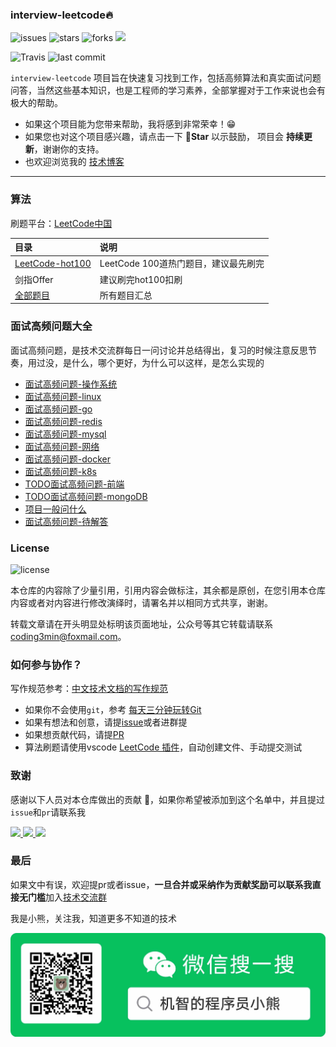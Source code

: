 ### interview-leetcode🔥

![issues](https://img.shields.io/github/issues/minibear2333/interview-leetcode.svg)
![stars](https://img.shields.io/github/stars/minibear2333/interview-leetcode.svg)
![forks](https://img.shields.io/github/forks/minibear2333/interview-leetcode.svg)
[![](https://img.shields.io/badge/ebook-%E5%9C%A8%E7%BA%BF%E9%98%85%E8%AF%BB-4ab8a1)](https://leetcode.coding3min.com/)

![Travis](https://img.shields.io/badge/language-Golang-orange.svg)
![last commit](https://img.shields.io/github/last-commit/minibear2333/interview-leetcode.svg)

<!-- 
[![Travis](https://img.shields.io/badge/language-C++-green.svg)]()
[![Travis](https://img.shields.io/badge/language-JavaScript-yellow.svg)]()
[![Travis](https://img.shields.io/badge/language-Python-red.svg)]()
[![Travis](https://img.shields.io/badge/language-Java-blue.svg)]() -->


`interview-leetcode` 项目旨在快速复习找到工作，包括高频算法和真实面试问题问答，当然这些基本知识，也是工程师的学习素养，全部掌握对于工作来说也会有极大的帮助。

* 如果这个项目能为您带来帮助，我将感到非常荣幸！😁 
* 如果您也对这个项目感兴趣，请点击一下  **🌟Star** 以示鼓励， 项目会 **持续更新**，谢谢你的支持。
* 也欢迎浏览我的 [技术博客](https://coding3min.com)
  
----

### 算法

刷题平台：[LeetCode中国](https://leetcode-cn.com/problemset/all/)

|目录 |说明|
|:-----|:-----|
|[LeetCode-hot100](./LeetCode/hot100/README.md)|LeetCode 100道热门题目，建议最先刷完|
|剑指Offer|建议刷完hot100扣刷|
|[全部题目](./LeetCode/all)|所有题目汇总|

### 面试高频问题大全

面试高频问题，是技术交流群每日一问讨论并总结得出，复习的时候注意反思节奏，用过没，是什么，哪个更好，为什么可以这样，是怎么实现的

* [面试高频问题-操作系统](interview/操作系统.md)
* [面试高频问题-linux](interview/linux.md)
* [面试高频问题-go](interview/go.md)
* [面试高频问题-redis](interview/redis.md)
* [面试高频问题-mysql](interview/mysql.md)
* [面试高频问题-网络](interview/网络.md)
* [面试高频问题-docker](interview/docker.md)
* [面试高频问题-k8s](interview/k8s.md)
* [TODO面试高频问题-前端](interview/前端.md)
* [TODO面试高频问题-mongoDB](interview/mongoDB.md)
* [项目一般问什么](项目问什么.md)
* [面试高频问题-待解答](interview/todo.md)

### License

![license](https://img.shields.io/github/license/minibear2333/interview-leetcode.svg)

本仓库的内容除了少量引用，引用内容会做标注，其余都是原创，在您引用本仓库内容或者对内容进行修改演绎时，请署名并以相同方式共享，谢谢。

转载文章请在开头明显处标明该页面地址，公众号等其它转载请联系 [coding3min@foxmail.com](mailto:coding3min@foxmail.com)。

### 如何参与协作？

写作规范参考：[中文技术文档的写作规范](https://github.com/ruanyf/document-style-guide)

* 如果你不会使用`git`，参考 [每天三分钟玩转Git](https://mp.weixin.qq.com/s/ReD6suGmPvEmd5wKdylR2w)
* 如果有想法和创意，请提[issue](https://github.com/minibear2333/interview-leetcode/issues)或者进群提
* 如果想贡献代码，请提[PR](https://github.com/minibear2333/interview-leetcode/pulls)
* 算法刷题请使用vscode [LeetCode 插件](leetcode-vscode.md)，自动创建文件、手动提交测试

### 致谢

感谢以下人员对本仓库做出的贡献 💖，如果你希望被添加到这个名单中，并且提过`issue`和`pr`请联系我

<a href="https://github.com/flipped598">
    <img src="https://avatars.githubusercontent.com/u/28695999?s=120&v=4" width="50px">
</a> 
<a href="https://github.com/MarcusYZ">
    <img src="https://avatars.githubusercontent.com/u/40513247?s=64&v=4" width="50px">
</a>
<a href="https://github.com/muggleCY">
    <img src="https://avatars.githubusercontent.com/u/38399371?s=64&v=4" width="50px">
</a>

### 最后

如果文中有误，欢迎提pr或者issue，**一旦合并或采纳作为贡献奖励可以联系我直接无门槛**加入[技术交流群](https://mp.weixin.qq.com/s/ErQFjJbIsMVGjIRWbQCD1Q)

我是小熊，关注我，知道更多不知道的技术

![](res/2021-03-17-19-57-33.png)


